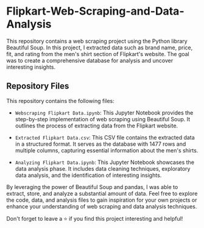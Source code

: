# Flipkart-Web-Scraping-and-Data-Analysis

This repository contains a web scraping project using the Python library Beautiful Soup. In this project, I extracted data such as brand name, price, fit, and rating from the men's shirt section of Flipkart's website. The goal was to create a comprehensive database for analysis and uncover interesting insights.

## Repository Files

This repository contains the following files:

- `Webscraping Flipkart Data.ipynb`: This Jupyter Notebook provides the step-by-step implementation of web scraping using Beautiful Soup. It outlines the process of extracting data from the Flipkart website.

- `Extracted Flipkart Data.csv`: This CSV file contains the extracted data in a structured format. It serves as the database with 1477 rows and multiple columns, capturing essential information about the men's shirts.

- `Analyzing Flipkart Data.ipynb`: This Jupyter Notebook showcases the data analysis phase. It includes data cleaning techniques, exploratory data analysis, and the identification of interesting insights.

By leveraging the power of Beautiful Soup and pandas, I was able to extract, store, and analyze a substantial amount of data. Feel free to explore the code, data, and analysis files to gain inspiration for your own projects or enhance your understanding of web scraping and data analysis techniques.

Don't forget to leave a ⭐️ if you find this project interesting and helpful!
